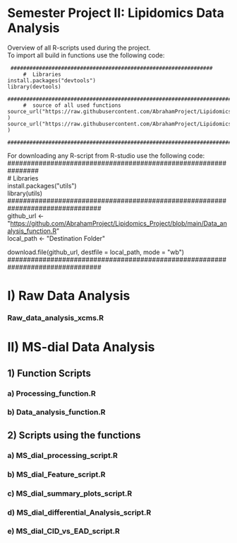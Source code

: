 # Semester Project II: Lipidomics Data Analysis

Overview of all R-scripts used during the project.  
To import all build in functions use the following code:

```
 ################################################################  
     #  Libraries  
install.packages("devtools")  
library(devtools)  
 ################################################################################  
     #  source of all used functions  
source_url("https://raw.githubusercontent.com/AbrahamProject/Lipidomics_Project/main/Data_analysis_function.R" )  
source_url("https://raw.githubusercontent.com/AbrahamProject/Lipidomics_Project/main/Processing_function.R" )  
 ################################################################################  
 ```
 
 For downloading any R-script from R-studio use the following code:
  ################################################################  
     #  Libraries  
install.packages("utils")  
library(utils)  
 ################################################################################  
github_url <- "https://github.com/AbrahamProject/Lipidomics_Project/blob/main/Data_analysis_function.R"  
local_path <- "Destination Folder"  

download.file(github_url, destfile = local_path, mode = "wb") 
 ################################################################################    
   


# I) Raw Data Analysis
### Raw_data_analysis_xcms.R
# II) MS-dial Data Analysis
## 1) Function Scripts
### a) Processing_function.R
### b) Data_analysis_function.R

## 2) Scripts using the functions
### a) MS_dial_processing_script.R
### b) MS_dial_Feature_script.R
### c) MS_dial_summary_plots_script.R
### d) MS_dial_differential_Analysis_script.R
### e) MS_dial_CID_vs_EAD_script.R

